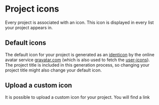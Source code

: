 # Project icons

Every project is associated with an icon. This icon is displayed in every
list your project appears in.

## Default icons

The default icon for your project is generated as an
[identicon](http://en.wikipedia.org/wiki/Identicon) by the online avatar
service [gravatar.com](http://gravatar.com) (which is also used to fetch the
[user-icons](/help/user-icons)\). The project title is included in this
generation process, so changing your project title might also change your
default icon.

## Upload a custom icon

It is possible to upload a custom icon for your project. You will find a
link
